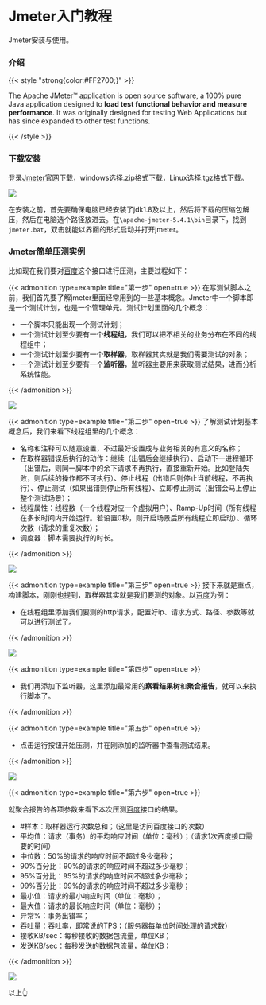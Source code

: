 # Jmeter入门教程


Jmeter安装与使用。

<!--more-->

### 介绍

{{< style "strong{color:#FF2700;}" >}}

The Apache JMeter™ application is open source software, a 100% pure Java application designed to **load test functional behavior and measure performance**. It was originally designed for testing Web Applications but has since expanded to other test functions.

{{< /style >}}

### 下载安装

登录[Jmeter官网](https://jmeter.apache.org/download_jmeter.cgi)下载，windows选择.zip格式下载，Linux选择.tgz格式下载。

![](https://i.loli.net/2021/03/31/QiOavI7HALb6Ud1.png)

在安装之前，首先要确保电脑已经安装了jdk1.8及以上，然后将下载的压缩包解压，然后在电脑选个路径放进去。在`\apache-jmeter-5.4.1\bin`目录下，找到`jmeter.bat`，双击就能以界面的形式启动并打开jmeter。

### Jmeter简单压测实例

比如现在我们要对[百度](https://www.baidu.com/)这个接口进行压测，主要过程如下：

{{< admonition type=example title="第一步" open=true >}}
在写测试脚本之前，我们首先要了解jmeter里面经常用到的一些基本概念。Jmeter中一个脚本即是一个测试计划，也是一个管理单元。测试计划里面的几个概念：

- 一个脚本只能出现一个测试计划；
- 一个测试计划至少要有一个**线程组**，我们可以把不相关的业务分布在不同的线程组中；
- 一个测试计划至少要有一个**取样器**，取样器其实就是我们需要测试的对象；
- 一个测试计划至少要有一个**监听器**，监听器主要用来获取测试结果，进而分析系统性能。

{{< /admonition >}}

![](https://i.loli.net/2021/03/31/iAaveyhYHk6N5G9.png)

{{< admonition type=example title="第二步" open=true >}}
了解测试计划基本概念后，我们来看下线程组里的几个概念：

- 名称和注释可以随意设置，不过最好设置成与业务相关的有意义的名称；
- 在取样器错误后执行的动作：继续（出错后会继续执行）、启动下一进程循环（出错后，则同一脚本中的余下请求不再执行，直接重新开始。比如登陆失败，则后续的操作都不可执行）、停止线程（出错后则停止当前线程，不再执行）、停止测试（如果出错则停止所有线程）、立即停止测试（出错会马上停止整个测试场景）；
- 线程属性：线程数（一个线程对应一个虚拟用户）、Ramp-Up时间（所有线程在多长时间内开始运行。若设置0秒，则开启场景后所有线程立即启动）、循环次数（请求的重复次数）；
- 调度器：脚本需要执行的时长。

{{< /admonition >}}

![](https://i.loli.net/2021/03/31/e7sZgBFXCKINOYU.png)

{{< admonition type=example title="第三步" open=true >}}
接下来就是重点，构建脚本，刚刚也提到，取样器其实就是我们要测的对象。以[百度](https://www.baidu.com/)为例：

- 在线程组里添加我们要测的http请求，配置好ip、请求方式、路径、参数等就可以进行测试了。

{{< /admonition >}}

![](https://i.loli.net/2021/03/31/mcFd3UhWMVw9o1j.png)

{{< admonition type=example title="第四步" open=true >}}

- 我们再添加下监听器，这里添加最常用的**察看结果树**和**聚合报告**，就可以来执行脚本了。

{{< /admonition >}}

{{< admonition type=example title="第五步" open=true >}}

- 点击运行按钮开始压测，并在刚添加的监听器中查看测试结果。

{{< /admonition >}}

![](https://i.loli.net/2021/03/31/zpIhlMvZtr72XnE.png)

{{< admonition type=example title="第六步" open=true >}}

就聚合报告的各项参数来看下本次压测[百度](https://www.baidu.com/)接口的结果。

- #样本：取样器运行次数总和；（这里是访问百度接口的次数）
- 平均值：请求（事务）的平均响应时间（单位：毫秒）；（请求1次百度接口需要的时间）
- 中位数：50%的请求的响应时间不超过多少毫秒；
- 90%百分比：90%的请求的响应时间不超过多少毫秒；
- 95%百分比：95%的请求的响应时间不超过多少毫秒；
- 99%百分比：99%的请求的响应时间不超过多少毫秒；
- 最小值：请求的最小响应时间（单位：毫秒）；
- 最大值：请求的最长响应时间（单位：毫秒）；
- 异常%：事务出错率；
- 吞吐量：吞吐率，即常说的TPS；（服务器每单位时间处理的请求数）
- 接收KB/sec：每秒接收的数据包流量，单位KB；
- 发送KB/sec：每秒发送的数据包流量，单位KB；

{{< /admonition >}}

![](https://i.loli.net/2021/03/31/KX7gLa5dtJv9z3W.png)

以上:point_up_2:
